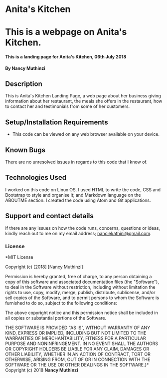 # Anita's Kitchen
# This is a webpage on Anita's Kitchen.
#### This is a landing page for Anita's Kitchen, 06th July 2018
#### By **Nancy Muthinzi**
## Description
This is Anita's Kitchen Landing Page, a web page about her business giving information about her restaurant, the meals she offers in the restaurant, how to contact her and testimonials from some of her customers.
## Setup/Installation Requirements
* This code can be viewed on any web browser available on your device.
## Known Bugs
There are no unresolved issues in regards to this code that I know of.
## Technologies Used
I worked on this code on Linux OS. I used HTML to write the code, CSS and Bootstrap to style and organise it; and Markdown language on the ABOUTME section. I created the code using Atom and Git applications.
## Support and contact details
If there are any issues on how the code runs, concerns, questions or ideas, kindly reach out to me on my email address; nanciekathini@gmail.com.

### License
*MIT License

Copyright (c) [2018] [Nancy Muthinzi]

Permission is hereby granted, free of charge, to any person obtaining a copy
of this software and associated documentation files (the "Software"), to deal
in the Software without restriction, including without limitation the rights
to use, copy, modify, merge, publish, distribute, sublicense, and/or sell
copies of the Software, and to permit persons to whom the Software is
furnished to do so, subject to the following conditions:

The above copyright notice and this permission notice shall be included in all
copies or substantial portions of the Software.

THE SOFTWARE IS PROVIDED "AS IS", WITHOUT WARRANTY OF ANY KIND, EXPRESS OR
IMPLIED, INCLUDING BUT NOT LIMITED TO THE WARRANTIES OF MERCHANTABILITY,
FITNESS FOR A PARTICULAR PURPOSE AND NONINFRINGEMENT. IN NO EVENT SHALL THE
AUTHORS OR COPYRIGHT HOLDERS BE LIABLE FOR ANY CLAIM, DAMAGES OR OTHER
LIABILITY, WHETHER IN AN ACTION OF CONTRACT, TORT OR OTHERWISE, ARISING FROM,
OUT OF OR IN CONNECTION WITH THE SOFTWARE OR THE USE OR OTHER DEALINGS IN THE
SOFTWARE.}*
Copyright (c) 2018 **Nancy Muthinzi**
